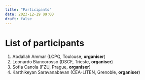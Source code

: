 ```yaml
---
title: "Participants"
date: 2023-12-19 09:00
draft: false
---
```


# List of participants

1. Abdallah Ammar (LCPQ, Toulouse, **organiser**) <!-- aammar@irsamc.ups-tlse.fr -->
2. Leonardo Biancorosso (DSCF, Trieste, **organiser**) <!-- leonardo.biancorosso@phd.units.it -->
3. Sofia Canola (FZU, Prague, **organiser**) <!-- canola@fzu.cz -->
4. Karthikeyan Saravanabavan (CEA-LITEN, Grenoble, **organiser**) <!-- karthikeyan.saravanabavan@cea.fr -->

